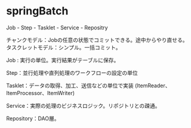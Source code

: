 # springBatch

Job - Step - Tasklet - Service - Repositry

チャンクモデル：Jobの任意の状態でコミットできる。途中からやり直せる。
タスクレットモデル：シンプル。一括コミット。

Job : 実行の単位。実行結果がテーブルに保存。

Step：並行処理や直列処理のワークフローの設定の単位

Tasklet：データの取得、加工、送信などの単位で実装
(ItemReader、ItemProcessor、ItemWriter)

Service：実際の処理のビジネスロジック。リポジトリとの疎通。

Repository：DAO層。
